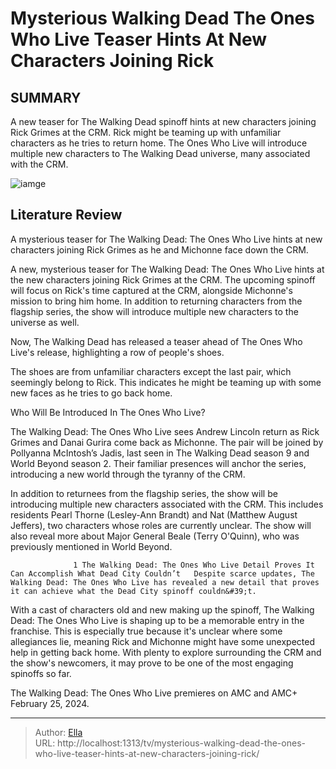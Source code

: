 # Mysterious Walking Dead The Ones Who Live Teaser Hints At New Characters Joining Rick


## SUMMARY 



  A new teaser for The Walking Dead spinoff hints at new characters joining Rick Grimes at the CRM.   Rick might be teaming up with unfamiliar characters as he tries to return home.   The Ones Who Live will introduce multiple new characters to The Walking Dead universe, many associated with the CRM.  

![iamge](https://static1.srcdn.com/wordpress/wp-content/uploads/2024/01/rick-grimes-with-facial-hair-looking-worried-on-the-walking-dead.jpg)

## Literature Review
A mysterious teaser for The Walking Dead: The Ones Who Live hints at new characters joining Rick Grimes as he and Michonne face down the CRM.




A new, mysterious teaser for The Walking Dead: The Ones Who Live hints at the new characters joining Rick Grimes at the CRM. The upcoming spinoff will focus on Rick&#39;s time captured at the CRM, alongside Michonne&#39;s mission to bring him home. In addition to returning characters from the flagship series, the show will introduce multiple new characters to the universe as well.




Now, The Walking Dead has released a teaser ahead of The Ones Who Live&#39;s release, highlighting a row of people&#39;s shoes.


 

The shoes are from unfamiliar characters except the last pair, which seemingly belong to Rick. This indicates he might be teaming up with some new faces as he tries to go back home.


 Who Will Be Introduced In The Ones Who Live? 
          

The Walking Dead: The Ones Who Live sees Andrew Lincoln return as Rick Grimes and Danai Gurira come back as Michonne. The pair will be joined by Pollyanna McIntosh’s Jadis, last seen in The Walking Dead season 9 and World Beyond season 2. Their familiar presences will anchor the series, introducing a new world through the tyranny of the CRM.




In addition to returnees from the flagship series, the show will be introducing multiple new characters associated with the CRM. This includes residents Pearl Thorne (Lesley-Ann Brandt) and Nat (Matthew August Jeffers), two characters whose roles are currently unclear. The show will also reveal more about Major General Beale (Terry O&#39;Quinn), who was previously mentioned in World Beyond.

                  1 The Walking Dead: The Ones Who Live Detail Proves It Can Accomplish What Dead City Couldn’t   Despite scarce updates, The Walking Dead: The Ones Who Live has revealed a new detail that proves it can achieve what the Dead City spinoff couldn&#39;t.    

With a cast of characters old and new making up the spinoff, The Walking Dead: The Ones Who Live is shaping up to be a memorable entry in the franchise. This is especially true because it&#39;s unclear where some allegiances lie, meaning Rick and Michonne might have some unexpected help in getting back home. With plenty to explore surrounding the CRM and the show&#39;s newcomers, it may prove to be one of the most engaging spinoffs so far.






The Walking Dead: The Ones Who Live premieres on AMC and AMC&#43; February 25, 2024.






---

> Author: [Ella](https://instagram.hk.cn/)  
> URL: http://localhost:1313/tv/mysterious-walking-dead-the-ones-who-live-teaser-hints-at-new-characters-joining-rick/  

